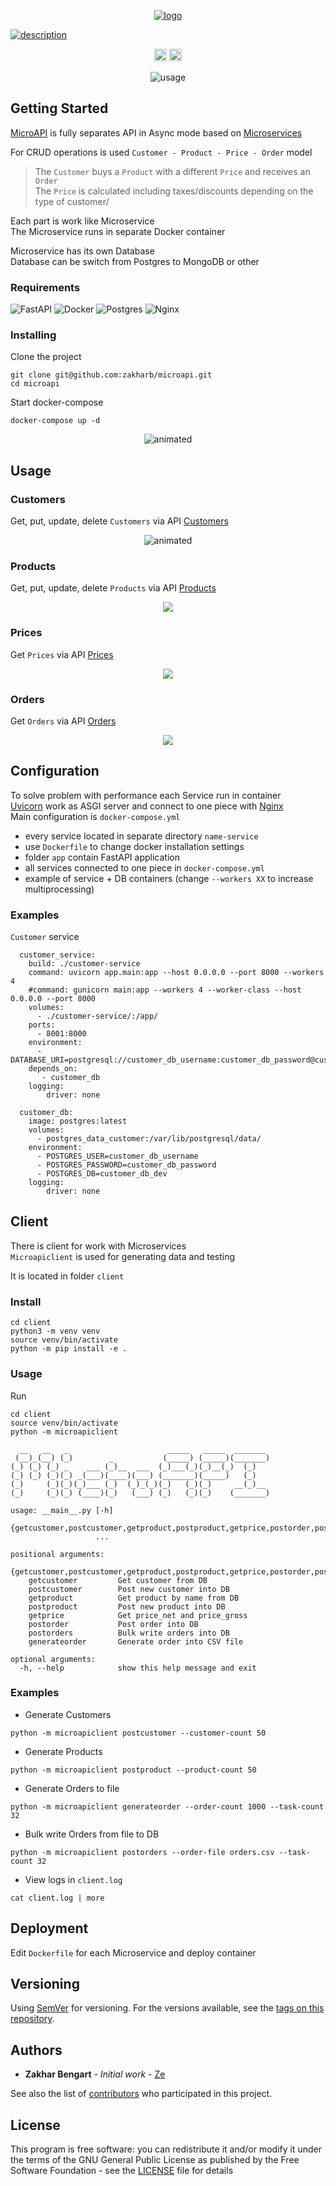 <p align="center">
  <a href="https://www.linkedin.com/in/zakharb/microapi">
  <img src="img/logo.png" alt="logo" />
</p>

<p align="center">

<a href="https://git.io/typing-svg"><img src="https://readme-typing-svg.herokuapp.com?font=Fira+Code&weight=600&size=30&pause=1000&color=05998B&center=true&width=500&lines=++Microservice+architecture;+with+FastAPI+and+Docker" alt="description" ></a>

</p>

<p align="center">
  <img src="https://img.shields.io/badge/version-1.1-blue" height="20"/>
  <img src="https://img.shields.io/badge/python-3.11-blue" height="20"/>
</p>


<p align="center">
  <img src="img/usage.gif" alt="usage" />
</p>


## Getting Started

[MicroAPI](https://github.com/zakharb/microapi) is fully separates API in Async mode based on [Microservices](https://en.wikipedia.org/wiki/Microservices)   

For CRUD operations is used `Customer - Product - Price - Order` model  

> The `Customer` buys a `Product` with a different `Price` and receives an `Order`  
> The `Price` is calculated including taxes/discounts depending on the type of customer/  

Each part is work like Microservice  
The Microservice runs in separate Docker container   

Microservice has its own Database  
Database can be switch from Postgres to MongoDB or other  


### Requirements

![FastAPI](https://img.shields.io/badge/FastAPI-005571?style=for-the-badge&logo=fastapi)
![Docker](https://img.shields.io/badge/docker-%230db7ed.svg?style=for-the-badge&logo=docker&logoColor=white)
![Postgres](https://img.shields.io/badge/postgres-%23316192.svg?style=for-the-badge&logo=postgresql&logoColor=white)
![Nginx](https://img.shields.io/badge/nginx-%23009639.svg?style=for-the-badge&logo=nginx&logoColor=white)

### Installing

Clone the project

```
git clone git@github.com:zakharb/microapi.git
cd microapi
```

Start docker-compose

```
docker-compose up -d
```

<p align="center">
  <img src="img/install.gif" alt="animated" />
</p>

## Usage  

### Customers  
Get, put, update, delete `Customers` via API [Customers](http://localhost:8080/api/v1/customers/docs)    
<p align="center">
  <img src="img/customers.gif" alt="animated" />
</p>

### Products    
Get, put, update, delete `Products` via API [Products](http://localhost:8080/api/v1/products/docs)  
<p align="center">
  <img src="img/products.png" />
</p>

### Prices    
Get `Prices` via API [Prices](http://localhost:8080/api/v1/prices/docs)  
<p align="center">
  <img src="img/prices.png" />
</p>

### Orders    
Get `Orders` via API [Orders](http://localhost:8080/api/v1/orders/docs)  
<p align="center">
  <img src="img/orders.png" />
</p>


## Configuration  
</a>  

To solve problem with performance each Service run in container  
[Uvicorn]((https://www.uvicorn.org/)) work as ASGI server and connect to one piece with [Nginx](https://www.nginx.com/)  
Main configuration is `docker-compose.yml`  

- every service located in separate directory `name-service`  
- use `Dockerfile` to change docker installation settings  
- folder `app` contain FastAPI application  
- all services connected to one piece in `docker-compose.yml`  
- example of service + DB containers (change `--workers XX` to increase multiprocessing)  

### Examples  
`Customer` service
```
  customer_service:
    build: ./customer-service
    command: uvicorn app.main:app --host 0.0.0.0 --port 8000 --workers 4
    #command: gunicorn main:app --workers 4 --worker-class --host 0.0.0.0 --port 8000
    volumes:
      - ./customer-service/:/app/
    ports:
      - 8001:8000
    environment:
      - DATABASE_URI=postgresql://customer_db_username:customer_db_password@customer_db/customer_db_dev
    depends_on:
       - customer_db
    logging:
        driver: none 
  
  customer_db:
    image: postgres:latest
    volumes:
      - postgres_data_customer:/var/lib/postgresql/data/
    environment:
      - POSTGRES_USER=customer_db_username
      - POSTGRES_PASSWORD=customer_db_password
      - POSTGRES_DB=customer_db_dev
    logging:
        driver: none 
```


## Client  
There is client for work with Microservices  
`Microapiclient` is used for generating data and testing

It is located in folder `client`

### Install  
```
cd client
python3 -m venv venv
source venv/bin/activate 
python -m pip install -e .
```

### Usage
Run  
```
cd client
source venv/bin/activate 
python -m microapiclient

  __   __   _                      _____   _____  _______ 
 (__)_(__) (_)        _           (_____) (_____)(_______)
(_) (_) (_) _    ___ (_)__  ___  (_)___(_)(_)__(_)  (_)   
(_) (_) (_)(_) _(___)(____)(___) (_______)(_____)   (_)   
(_)     (_)(_)(_)___ (_)  (_)_(_)(_)   (_)(_)     __(_)__ 
(_)     (_)(_) (____)(_)   (___) (_)   (_)(_)    (_______)

usage: __main__.py [-h]
                   {getcustomer,postcustomer,getproduct,postproduct,getprice,postorder,postorders,generateorder}
                   ...

positional arguments:
  {getcustomer,postcustomer,getproduct,postproduct,getprice,postorder,postorders,generateorder}
    getcustomer         Get customer from DB
    postcustomer        Post new customer into DB
    getproduct          Get product by name from DB
    postproduct         Post new product into DB
    getprice            Get price_net and price_gross
    postorder           Post order into DB
    postorders          Bulk write orders into DB
    generateorder       Generate order into CSV file

optional arguments:
  -h, --help            show this help message and exit

```

### Examples  

- Generate Customers  
```
python -m microapiclient postcustomer --customer-count 50
```  
- Generate Products   
```
python -m microapiclient postproduct --product-count 50
```  
- Generate Orders to file  
```
python -m microapiclient generateorder --order-count 1000 --task-count 32
```  
- Bulk write Orders from file to DB  
```
python -m microapiclient postorders --order-file orders.csv --task-count 32
```  
- View logs in `client.log`  
```
cat client.log | more
```

## Deployment

Edit `Dockerfile` for each Microservice and deploy container

## Versioning

Using [SemVer](http://semver.org/) for versioning. For the versions available, see the [tags on this repository](https://github.com/zakharb/microapi/tags). 

## Authors

* **Zakhar Bengart** - *Initial work* - [Ze](https://github.com/zakharb)

See also the list of [contributors](https://github.com/zakharb/microapi/contributors) who participated in this project.

## License

This program is free software: you can redistribute it and/or modify it under the terms of the GNU General Public License as published by the Free Software Foundation - see the [LICENSE](LICENSE) file for details
